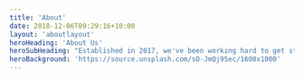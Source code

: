 ```yaml
---
title: 'About'
date: 2018-12-06T09:29:16+10:00
layout: 'aboutlayout'
heroHeading: 'About Us'
heroSubHeading: "Established in 2017, we've been working hard to get students involved in healthcare entrepreneurship."
heroBackground: 'https://source.unsplash.com/sO-JmQj95ec/1600x1000'
---
```

